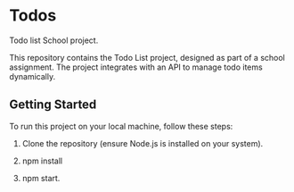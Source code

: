 # Todos

Todo list School project.

This repository contains the Todo List project, designed as part of a school assignment. The project integrates with an API to manage todo items dynamically. 

## Getting Started

To run this project on your local machine, follow these steps:

1. Clone the repository (ensure Node.js is installed on your system).

2. npm install

3. npm start.
